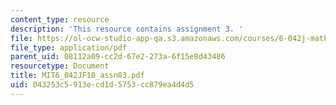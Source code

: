 ```yaml
---
content_type: resource
description: 'This resource contains assignment 3. '
file: https://ol-ocw-studio-app-qa.s3.amazonaws.com/courses/6-042j-mathematics-for-computer-science-fall-2010/043253c5913ecd1d5753cc879ea4d4d5_MIT6_042JF10_assn03.pdf
file_type: application/pdf
parent_uid: 08112a09-cc2d-67e2-273a-6f15e8d43486
resourcetype: Document
title: MIT6_042JF10_assn03.pdf
uid: 043253c5-913e-cd1d-5753-cc879ea4d4d5
---
```


